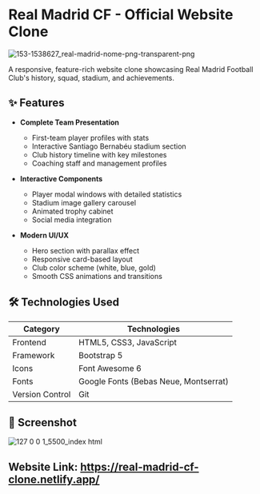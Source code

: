 # Real Madrid CF - Official Website Clone

![153-1538627_real-madrid-nome-png-transparent-png](https://github.com/user-attachments/assets/7c7f7c8c-5fb9-4517-8e80-94b6c983d3d5)



A responsive, feature-rich website clone showcasing Real Madrid Football Club's history, squad, stadium, and achievements.

## ✨ Features

- **Complete Team Presentation**
  - First-team player profiles with stats
  - Interactive Santiago Bernabéu stadium section
  - Club history timeline with key milestones
  - Coaching staff and management profiles

- **Interactive Components**
  - Player modal windows with detailed statistics
  - Stadium image gallery carousel
  - Animated trophy cabinet
  - Social media integration

- **Modern UI/UX**
  - Hero section with parallax effect
  - Responsive card-based layout
  - Club color scheme (white, blue, gold)
  - Smooth CSS animations and transitions

## 🛠 Technologies Used

| Category        | Technologies                          |
|----------------|---------------------------------------|
| Frontend       | HTML5, CSS3, JavaScript               |
| Framework      | Bootstrap 5                           |
| Icons          | Font Awesome 6                        |
| Fonts          | Google Fonts (Bebas Neue, Montserrat) |
| Version Control| Git                                   |

## 🚀 Screenshot
![127 0 0 1_5500_index html](https://github.com/user-attachments/assets/9b95bd62-6c26-4678-bd88-305388d20097)

## Website Link: https://real-madrid-cf-clone.netlify.app/
